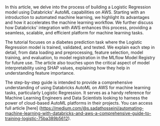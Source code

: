 In this article, we delve into the process of building a Logistic Regression model using Databricks' AutoML capabilities on AWS. Starting with an introduction to automated machine learning, we highlight its advantages and how it accelerates the machine learning workflow. We further discuss how Databricks' integration with AWS enhances this process, providing a seamless, scalable, and efficient platform for machine learning tasks.

The tutorial focuses on a diabetes prediction task where the Logistic Regression model is trained, validated, and tested. We explain each step in detail, from data loading and preprocessing, feature selection, model training, and evaluation, to model registration in the MLflow Model Registry for future use. The article also touches upon the critical aspect of model interpretability using SHAP values, explaining how they help in understanding feature importance.

The step-by-step guide is intended to provide a comprehensive understanding of using Databricks AutoML on AWS for machine learning tasks, particularly Logistic Regression. It serves as a handy reference for Machine Learning Engineers and Data Scientists looking to harness the power of cloud-based AutoML platforms in their projects.
You can access full article [here] (https://medium.com/@s.sadathosseini/automating-machine-learning-with-databricks-and-aws-a-comprehensive-guide-to-training-logistic-75ba389b5612).